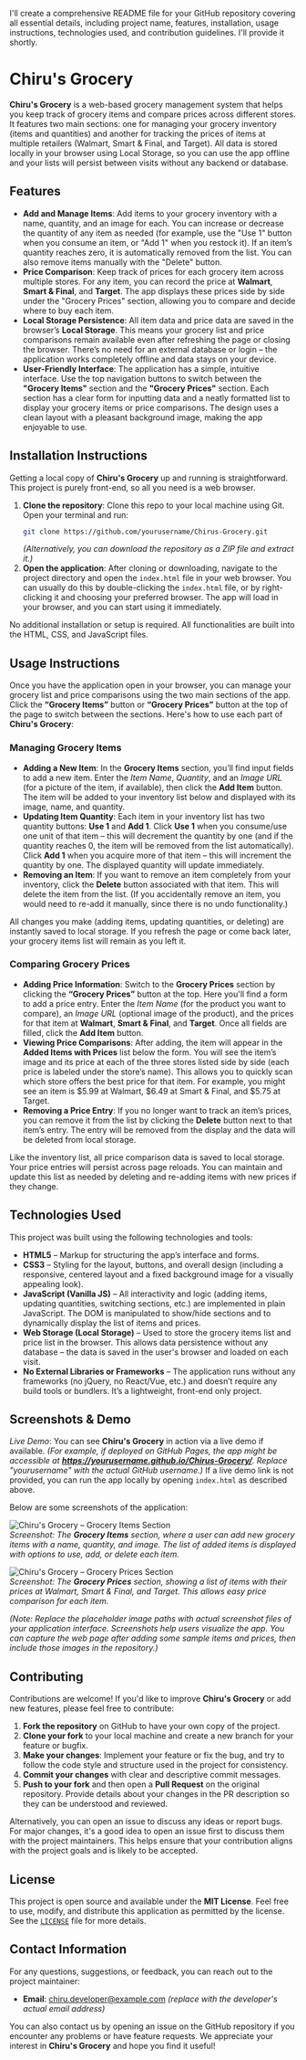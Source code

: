 I'll create a comprehensive README file for your GitHub repository covering all essential details, including project name, features, installation, usage instructions, technologies used, and contribution guidelines. I'll provide it shortly.

# Chiru's Grocery

**Chiru's Grocery** is a web-based grocery management system that helps you keep track of grocery items and compare prices across different stores. It features two main sections: one for managing your grocery inventory (items and quantities) and another for tracking the prices of items at multiple retailers (Walmart, Smart & Final, and Target). All data is stored locally in your browser using Local Storage, so you can use the app offline and your lists will persist between visits without any backend or database.

## Features

- **Add and Manage Items**: Add items to your grocery inventory with a name, quantity, and an image for each. You can increase or decrease the quantity of any item as needed (for example, use the "Use 1" button when you consume an item, or "Add 1" when you restock it). If an item’s quantity reaches zero, it is automatically removed from the list. You can also remove items manually with the "Delete" button.  
- **Price Comparison**: Keep track of prices for each grocery item across multiple stores. For any item, you can record the price at **Walmart**, **Smart & Final**, and **Target**. The app displays these prices side by side under the "Grocery Prices" section, allowing you to compare and decide where to buy each item.  
- **Local Storage Persistence**: All item data and price data are saved in the browser’s **Local Storage**. This means your grocery list and price comparisons remain available even after refreshing the page or closing the browser. There’s no need for an external database or login – the application works completely offline and data stays on your device.  
- **User-Friendly Interface**: The application has a simple, intuitive interface. Use the top navigation buttons to switch between the **"Grocery Items"** section and the **"Grocery Prices"** section. Each section has a clear form for inputting data and a neatly formatted list to display your grocery items or price comparisons. The design uses a clean layout with a pleasant background image, making the app enjoyable to use.

## Installation Instructions

Getting a local copy of **Chiru's Grocery** up and running is straightforward. This project is purely front-end, so all you need is a web browser.

1. **Clone the repository**: Clone this repo to your local machine using Git. Open your terminal and run:  
   ```bash
   git clone https://github.com/yourusername/Chirus-Grocery.git
   ```  
   *(Alternatively, you can download the repository as a ZIP file and extract it.)*
2. **Open the application**: After cloning or downloading, navigate to the project directory and open the `index.html` file in your web browser. You can usually do this by double-clicking the `index.html` file, or by right-clicking it and choosing your preferred browser. The app will load in your browser, and you can start using it immediately.  

No additional installation or setup is required. All functionalities are built into the HTML, CSS, and JavaScript files.

## Usage Instructions

Once you have the application open in your browser, you can manage your grocery list and price comparisons using the two main sections of the app. Click the **“Grocery Items”** button or **“Grocery Prices”** button at the top of the page to switch between the sections. Here's how to use each part of **Chiru's Grocery**:

### Managing Grocery Items

- **Adding a New Item**: In the **Grocery Items** section, you’ll find input fields to add a new item. Enter the *Item Name*, *Quantity*, and an *Image URL* (for a picture of the item, if available), then click the **Add Item** button. The item will be added to your inventory list below and displayed with its image, name, and quantity.  
- **Updating Item Quantity**: Each item in your inventory list has two quantity buttons: **Use 1** and **Add 1**. Click **Use 1** when you consume/use one unit of that item – this will decrement the quantity by one (and if the quantity reaches 0, the item will be removed from the list automatically). Click **Add 1** when you acquire more of that item – this will increment the quantity by one. The displayed quantity will update immediately.  
- **Removing an Item**: If you want to remove an item completely from your inventory, click the **Delete** button associated with that item. This will delete the item from the list. (If you accidentally remove an item, you would need to re-add it manually, since there is no undo functionality.)  

All changes you make (adding items, updating quantities, or deleting) are instantly saved to local storage. If you refresh the page or come back later, your grocery items list will remain as you left it.

### Comparing Grocery Prices

- **Adding Price Information**: Switch to the **Grocery Prices** section by clicking the **“Grocery Prices”** button at the top. Here you'll find a form to add a price entry. Enter the *Item Name* (for the product you want to compare), an *Image URL* (optional image of the product), and the prices for that item at **Walmart**, **Smart & Final**, and **Target**. Once all fields are filled, click the **Add Item** button.  
- **Viewing Price Comparisons**: After adding, the item will appear in the **Added Items with Prices** list below the form. You will see the item’s image and its price at each of the three stores listed side by side (each price is labeled under the store’s name). This allows you to quickly scan which store offers the best price for that item. For example, you might see an item is $5.99 at Walmart, $6.49 at Smart & Final, and $5.75 at Target.  
- **Removing a Price Entry**: If you no longer want to track an item’s prices, you can remove it from the list by clicking the **Delete** button next to that item’s entry. The entry will be removed from the display and the data will be deleted from local storage.  

Like the inventory list, all price comparison data is saved to local storage. Your price entries will persist across page reloads. You can maintain and update this list as needed by deleting and re-adding items with new prices if they change.

## Technologies Used

This project was built using the following technologies and tools:

- **HTML5** – Markup for structuring the app’s interface and forms.  
- **CSS3** – Styling for the layout, buttons, and overall design (including a responsive, centered layout and a fixed background image for a visually appealing look).  
- **JavaScript (Vanilla JS)** – All interactivity and logic (adding items, updating quantities, switching sections, etc.) are implemented in plain JavaScript. The DOM is manipulated to show/hide sections and to dynamically display the list of items and prices.  
- **Web Storage (Local Storage)** – Used to store the grocery items list and price list in the browser. This allows data persistence without any database – the data is saved in the user's browser and loaded on each visit.  
- **No External Libraries or Frameworks** – The application runs without any frameworks (no jQuery, no React/Vue, etc.) and doesn’t require any build tools or bundlers. It’s a lightweight, front-end only project.

## Screenshots & Demo

*Live Demo*: You can see **Chiru's Grocery** in action via a live demo if available. *(For example, if deployed on GitHub Pages, the app might be accessible at **https://yourusername.github.io/Chirus-Grocery/**. Replace "yourusername" with the actual GitHub username.)* If a live demo link is not provided, you can run the app locally by opening `index.html` as described above.

Below are some screenshots of the application:

![Chiru's Grocery – Grocery Items Section](screenshots/grocery_items_section.png)  
*Screenshot: The **Grocery Items** section, where a user can add new grocery items with a name, quantity, and image. The list of added items is displayed with options to use, add, or delete each item.*  

![Chiru's Grocery – Grocery Prices Section](screenshots/grocery_prices_section.png)  
*Screenshot: The **Grocery Prices** section, showing a list of items with their prices at Walmart, Smart & Final, and Target. This allows easy price comparison for each item.*  

*(Note: Replace the placeholder image paths with actual screenshot files of your application interface. Screenshots help users visualize the app. You can capture the web page after adding some sample items and prices, then include those images in the repository.)*

## Contributing

Contributions are welcome! If you'd like to improve **Chiru's Grocery** or add new features, please feel free to contribute:

1. **Fork the repository** on GitHub to have your own copy of the project.
2. **Clone your fork** to your local machine and create a new branch for your feature or bugfix.  
3. **Make your changes**: Implement your feature or fix the bug, and try to follow the code style and structure used in the project for consistency.
4. **Commit your changes** with clear and descriptive commit messages.
5. **Push to your fork** and then open a **Pull Request** on the original repository. Provide details about your changes in the PR description so they can be understood and reviewed.  

Alternatively, you can open an issue to discuss any ideas or report bugs. For major changes, it's a good idea to open an issue first to discuss them with the project maintainers. This helps ensure that your contribution aligns with the project goals and is likely to be accepted.

## License

This project is open source and available under the **MIT License**. Feel free to use, modify, and distribute this application as permitted by the license. See the [`LICENSE`](LICENSE) file for more details.

## Contact Information

For any questions, suggestions, or feedback, you can reach out to the project maintainer:

- **Email**: chiru.developer@example.com *(replace with the developer's actual email address)*

You can also contact us by opening an issue on the GitHub repository if you encounter any problems or have feature requests. We appreciate your interest in **Chiru's Grocery** and hope you find it useful!
